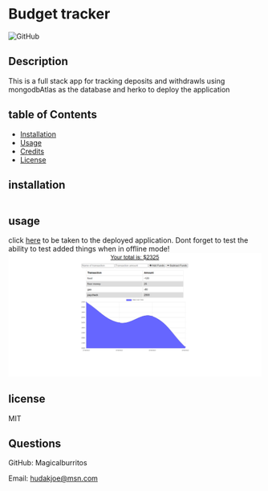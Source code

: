 # Budget tracker

![GitHub](https://img.shields.io/github/license/Magicalburritos/Budget-tracker19)

## Description

This is a full stack app for tracking deposits and withdrawls using mongodbAtlas as the database and herko to deploy the application

## table of Contents

- [Installation](#installation)
- [Usage](#usage)
- [Credits](#credits)
- [License](#license)

## installation

```

```

## usage

click [here](https://morning-reef-57138.herokuapp.com/) to be taken to the deployed application. Dont forget to test the ability to test added things when in offline mode!
![screenshot of deployed application](/budget-Demo.png)

## license

MIT

## Questions

GitHub: Magicalburritos

Email: hudakjoe@msn.com
